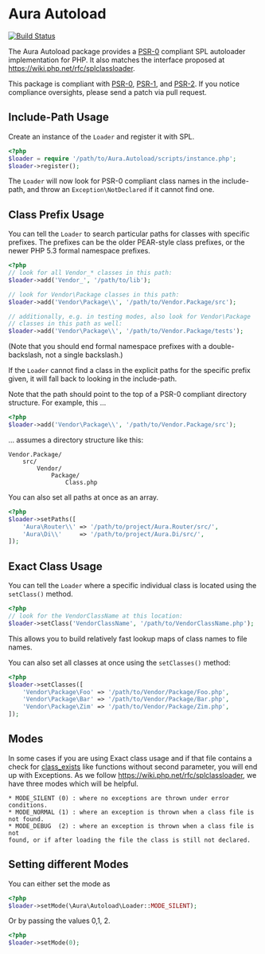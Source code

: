 Aura Autoload
=============

[![Build Status](https://travis-ci.org/auraphp/Aura.Autoload.png)](https://travis-ci.org/auraphp/Aura.Autoload)

The Aura Autoload package provides a
[PSR-0](https://github.com/php-fig/fig-standards/blob/master/accepted/PSR-0.md)
compliant SPL autoloader implementation for PHP. It also matches the interface
proposed at <https://wiki.php.net/rfc/splclassloader>.

This package is compliant with [PSR-0][], [PSR-1][], and [PSR-2][]. If you
notice compliance oversights, please send a patch via pull request.

[PSR-0]: https://github.com/php-fig/fig-standards/blob/master/accepted/PSR-0.md
[PSR-1]: https://github.com/php-fig/fig-standards/blob/master/accepted/PSR-1-basic-coding-standard.md
[PSR-2]: https://github.com/php-fig/fig-standards/blob/master/accepted/PSR-2-coding-style-guide.md


Include-Path Usage
------------------

Create an instance of the `Loader` and register it with SPL.

```php
<?php
$loader = require '/path/to/Aura.Autoload/scripts/instance.php';
$loader->register();
```

The `Loader` will now look for PSR-0 compliant class names in the
include-path, and throw an `Exception\NotDeclared` if it cannot find one.


Class Prefix Usage
------------------

You can tell the `Loader` to search particular paths for classes with specific
prefixes. The prefixes can be the older PEAR-style class prefixes, or the
newer PHP 5.3 formal namespace prefixes.
    
```php
<?php
// look for all Vendor_* classes in this path:
$loader->add('Vendor_', '/path/to/lib');

// look for Vendor\Package classes in this path:
$loader->add('Vendor\Package\\', '/path/to/Vendor.Package/src');

// additionally, e.g. in testing modes, also look for Vendor\Package
// classes in this path as well:
$loader->add('Vendor\Package\\', '/path/to/Vendor.Package/tests');
```

(Note that you should end formal namespace prefixes with a double-backslash,
not a single backslash.)

If the `Loader` cannot find a class in the explicit paths for the specific
prefix given, it will fall back to looking in the include-path.

Note that the path should point to the top of a PSR-0 compliant directory
structure. For example, this ...

```php
<?php
$loader->add('Vendor\Package\\', '/path/to/Vendor.Package/src');
```
... assumes a directory structure like this:

    Vendor.Package/
        src/
            Vendor/
                Package/
                    Class.php

You can also set all paths at once as an array.

```php
<?php
$loader->setPaths([
    'Aura\Router\\' => '/path/to/project/Aura.Router/src/',
    'Aura\Di\\'     => '/path/to/project/Aura.Di/src/',
]);
```

Exact Class Usage
-----------------

You can tell the `Loader` where a specific individual class is located using
the `setClass()` method.

```php
<?php
// look for the VendorClassName at this location:
$loader->setClass('VendorClassName', '/path/to/VendorClassName.php');
```

This allows you to build relatively fast lookup maps of class names to file
names.

You can also set all classes at once using the `setClasses()` method:

```php
<?php
$loader->setClasses([
    'Vendor\Package\Foo' => '/path/to/Vendor/Package/Foo.php',
    'Vendor\Package\Bar' => '/path/to/Vendor/Package/Bar.php',
    'Vendor\Package\Zim' => '/path/to/Vendor/Package/Zim.php',
]);
```

Modes
-----

In some cases if you are using Exact class usage and if that file contains
a check for [class_exists](http://php.net/manual/en/function.class-exists.php)
like functions without second parameter, you will end up with Exceptions. 
As we follow <https://wiki.php.net/rfc/splclassloader>, we have three modes 
which will be helpful.

    * MODE_SILENT (0) : where no exceptions are thrown under error conditions.
    * MODE_NORMAL (1) : where an exception is thrown when a class file is not found.
    * MODE_DEBUG  (2) : where an exception is thrown when a class file is not 
    found, or if after loading the file the class is still not declared.
     
Setting different Modes
-----------------------

You can either set the mode as 

```php
<?php
$loader->setMode(\Aura\Autoload\Loader::MODE_SILENT);
```

Or by passing the values 0,1, 2.

```php
<?php
$loader->setMode(0);
```
